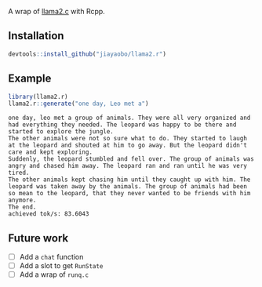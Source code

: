 A wrap of [llama2.c](https://github.com/karpathy/llama2.c) with Rcpp.

## Installation

```r
devtools::install_github("jiayaobo/llama2.r")
```

## Example

```r
library(llama2.r)
llama2.r::generate("one day, Leo met a")
```

```
one day, leo met a group of animals. They were all very organized and had everything they needed. The leopard was happy to be there and started to explore the jungle.
The other animals were not so sure what to do. They started to laugh at the leopard and shouted at him to go away. But the leopard didn't care and kept exploring.
Suddenly, the leopard stumbled and fell over. The group of animals was angry and chased him away. The leopard ran and ran until he was very tired.
The other animals kept chasing him until they caught up with him. The leopard was taken away by the animals. The group of animals had been so mean to the leopard, that they never wanted to be friends with him anymore.
The end.
achieved tok/s: 83.6043
```

## Future work

- [ ] Add a `chat` function
- [ ] Add a slot to get `RunState`
- [ ] Add a wrap of `runq.c`
